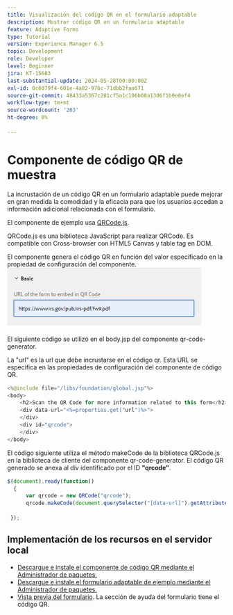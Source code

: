 ```yaml
---
title: Visualización del código QR en el formulario adaptable
description: Mostrar código QR en un formulario adaptable
feature: Adaptive Forms
type: Tutorial
version: Experience Manager 6.5
topic: Development
role: Developer
level: Beginner
jira: KT-15603
last-substantial-update: 2024-05-28T00:00:00Z
exl-id: 0c6079f4-601e-4a82-976c-71dbb2faa671
source-git-commit: 48433a5367c281cf5a1c106b08a1306f1b0e8ef4
workflow-type: tm+mt
source-wordcount: '203'
ht-degree: 0%

---
```


# Componente de código QR de muestra

La incrustación de un código QR en un formulario adaptable puede mejorar en gran medida la comodidad y la eficacia para que los usuarios accedan a información adicional relacionada con el formulario.

El componente de ejemplo usa [QRCode.js](https://davidshimjs.github.io/qrcodejs/).

QRCode.js es una biblioteca JavaScript para realizar QRCode. Es compatible con Cross-browser con HTML5 Canvas y table tag en DOM.

El componente genera el código QR en función del valor especificado en la propiedad de configuración del componente.
![imagen](assets/qr-code-url.png)

El siguiente código se utilizó en el body.jsp del componente qr-code-generator.

La &quot;url&quot; es la url que debe incrustarse en el código qr. Esta URL se especifica en las propiedades de configuración del componente de código QR.

```java
<%@include file="/libs/foundation/global.jsp"%>
<body>
    <h2>Scan the QR Code for more information related to this form</h2>
    <div data-url="<%=properties.get("url")%>">
    </div>
    <div id="qrcode">
    </div>
</body>
```



El código siguiente utiliza el método makeCode de la biblioteca QRCode.js en la biblioteca de cliente del componente qr-code-generator. El código QR generado se anexa al div identificado por el ID **&quot;qrcode&quot;**.

```javascript
$(document).ready(function()
  {
      var qrcode = new QRCode("qrcode");
      qrcode.makeCode(document.querySelector("[data-url]").getAttribute("data-url"));
      
 });
```

## Implementación de los recursos en el servidor local

* [Descargue e instale el componente de código QR mediante el Administrador de paquetes.](assets/qrcode.zip)
* [Descargue e instale el formulario adaptable de ejemplo mediante el Administrador de paquetes.](assets/form-with-qr-code.zip)
* [Vista previa del formulario](http://localhost:4502/content/dam/formsanddocuments/qrcode/w9form/jcr:content?wcmmode=disabled). La sección de ayuda del formulario tiene el código QR.
